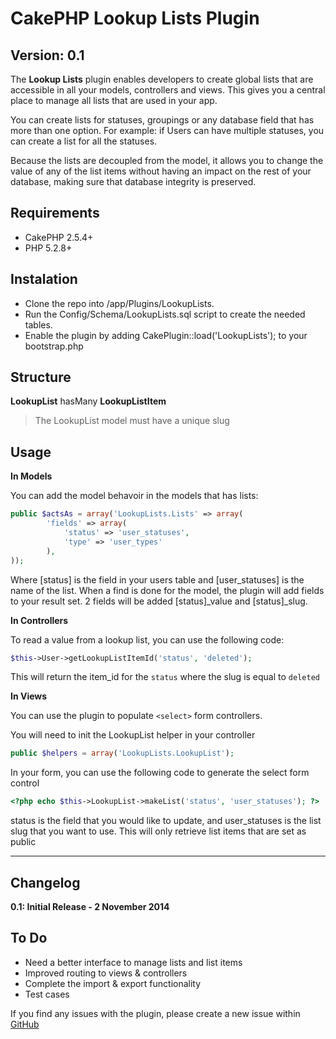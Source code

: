 CakePHP Lookup Lists Plugin
===========================

Version: 0.1
------------

The **Lookup Lists** plugin enables developers to create global lists that are accessible in all your models, controllers and views. This gives you a central place to manage all lists that are used in your app.

You can create lists for statuses, groupings or any database field that has more than one option. For example: if Users can have multiple statuses, you can create a list for all the statuses.

Because the lists are decoupled from the model, it allows you to change the value of any of the list items without having an impact on the rest of your database, making sure that database integrity is preserved.

Requirements
------------

* CakePHP 2.5.4+
* PHP 5.2.8+


Instalation
-----------

* Clone the repo into /app/Plugins/LookupLists.
* Run the Config/Schema/LookupLists.sql script to create the needed tables.
* Enable the plugin by adding CakePlugin::load('LookupLists'); to your bootstrap.php

Structure
-----------

**LookupList** hasMany **LookupListItem**

> The LookupList model must have a unique slug

Usage
-----

**In Models**

You can add the model behavoir in the models that has lists:

```php
public $actsAs = array('LookupLists.Lists' => array(
        'fields' => array(
            'status' => 'user_statuses',
            'type' => 'user_types'
        ),
));
```

Where [status] is the field in your users table and [user_statuses] is the name of the list. When a find is done for the model, the plugin will add fields to your result set. 2 fields will be added [status]_value and [status]_slug.

**In Controllers**

To read a value from a lookup list, you can use the following code:

```php
$this->User->getLookupListItemId('status', 'deleted');
```

This will return the item_id for the `status` where the slug is equal to `deleted`

**In Views**

You can use the plugin to populate `<select>` form controllers.

You will need to init the LookupList helper in your controller

```php
public $helpers = array('LookupLists.LookupList');
````

In your form, you can use the following code to generate the select form control

```php
<?php echo $this->LookupList->makeList('status', 'user_statuses'); ?>
```

status is the field that you would like to update, and user_statuses is the list slug that you want to use. This will only retrieve list items that are set as public


----------


Changelog
-----

**0.1: Initial Release - 2 November 2014**

To Do
-----

* Need a better interface to manage lists and list items
* Improved routing to views & controllers
* Complete the import & export functionality
* Test cases


If you find any issues with the plugin, please create a new issue within [GitHub](https://github.com/jacoroux/cakephp-lookuplists-plugin/issues)